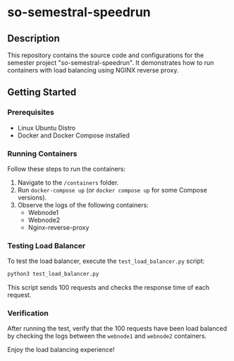 # so-semestral-speedrun

## Description

This repository contains the source code and configurations for the semester project "so-semestral-speedrun". It demonstrates how to run containers with load balancing using NGINX reverse proxy.

## Getting Started

### Prerequisites

- Linux Ubuntu Distro
- Docker and Docker Compose installed

### Running Containers

Follow these steps to run the containers:

1. Navigate to the `/containers` folder.
2. Run `docker-compose up` (or `docker compose up` for some Compose versions).
3. Observe the logs of the following containers:
   - Webnode1
   - Webnode2
   - Nginx-reverse-proxy

### Testing Load Balancer

To test the load balancer, execute the `test_load_balancer.py` script:

```bash
python3 test_load_balancer.py
```

This script sends 100 requests and checks the response time of each request.

### Verification

After running the test, verify that the 100 requests have been load balanced by checking the logs between the `webnode1` and `webnode2` containers.

Enjoy the load balancing experience!
